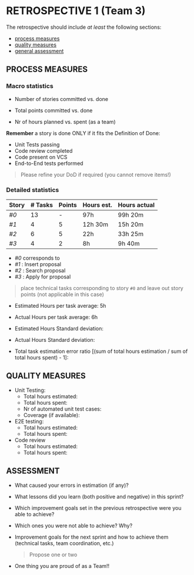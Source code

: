 RETROSPECTIVE 1 (Team 3)
=====================================

The retrospective should include _at least_ the following
sections:

- [process measures](#process-measures)
- [quality measures](#quality-measures)
- [general assessment](#assessment)

## PROCESS MEASURES 

### Macro statistics

- Number of stories committed vs. done

 

- Total points committed vs. done



- Nr of hours planned vs. spent (as a team)



**Remember** a story is done ONLY if it fits the Definition of Done:
 
- Unit Tests passing
- Code review completed
- Code present on VCS
- End-to-End tests performed

> Please refine your DoD if required (you cannot remove items!) 

### Detailed statistics

| Story  | # Tasks | Points | Hours est. | Hours actual |
|--------|---------|--------|------------|--------------|
| _#0_   |     13   |    -   |    97h      |  99h 20m     |
| _#1_   |     4   |    5   |      12h 30m     |    15h 20m    |
| _#2_   |    6    |    5   |      22h    |      33h 25m      |
| _#3_   |    4    |    2   |     8h    |       9h 40m      |

- _#0_ corresponds to 
- _#1_ : Insert proposal
- _#2_ : Search proposal
- _#3_ : Apply for proposal

> place technical tasks corresponding to story `#0` and leave out story points (not applicable in this case)

- Estimated Hours per task average: 5h
- Actual Hours per task average: 6h
- Estimated Hours Standard deviation: 
- Actual Hours Standard deviation: 

- Total task estimation error ratio [(sum of total hours estimation / sum of total hours spent) - 1]: 

  
## QUALITY MEASURES 

- Unit Testing:
  - Total hours estimated: 
  - Total hours spent: 
  - Nr of automated unit test cases: 
  - Coverage (if available):
- E2E testing:
  - Total hours estimated: 
  - Total hours spent: 
- Code review 
  - Total hours estimated: 
  - Total hours spent: 
  


## ASSESSMENT

- What caused your errors in estimation (if any)?


- What lessons did you learn (both positive and negative) in this sprint?


- Which improvement goals set in the previous retrospective were you able to achieve? 

  
- Which ones you were not able to achieve? Why?


- Improvement goals for the next sprint and how to achieve them (technical tasks, team coordination, etc.)

  > Propose one or two

- One thing you are proud of as a Team!!